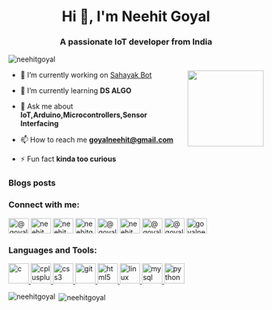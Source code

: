 <h1 align="center">Hi 👋, I'm Neehit Goyal</h1>
<h3 align="center">A passionate IoT developer from India</h3>

<p align="left"> <img src="https://komarev.com/ghpvc/?username=neehitgoyal" alt="neehitgoyal" /> </p>
<img align='right' src='https://github.com/Rishit-dagli/Rishit-dagli/blob/master/images/octocat-anime.gif' width='150"'>

- 🔭 I’m currently working on [Sahayak Bot](https://github.com/NEEHITGOYAL/Sahayak-Bot)

- 🌱 I’m currently learning **DS ALGO**

- 💬 Ask me about **IoT,Arduino,Microcontrollers,Sensor Interfacing**

- 📫 How to reach me **goyalneehit@gmail.com**

- ⚡ Fun fact **kinda too curious**

### Blogs posts
<!-- BLOG-POST-LIST:START -->
<!-- BLOG-POST-LIST:END -->

<p align="left">
<h3 align="left">Connect with me:</h3>
<a href="https://twitter.com/@goyalneehit" target="blank"><img align="center" src="https://cdn.jsdelivr.net/npm/simple-icons@3.0.1/icons/twitter.svg" alt="@goyalneehit" height="30" width="40" /></a>
<a href="https://linkedin.com/in/neehit-goyal-082aa4183" target="blank"><img align="center" src="https://cdn.jsdelivr.net/npm/simple-icons@3.0.1/icons/linkedin.svg" alt="neehit goyal" height="30" width="40" /></a>
<a href="https://fb.com/neehitg" target="blank"><img align="center" src="https://cdn.jsdelivr.net/npm/simple-icons@3.0.1/icons/facebook.svg" alt="neehit goyal" height="30" width="40" /></a>
<a href="https://instagram.com/neehitg" target="blank"><img align="center" src="https://cdn.jsdelivr.net/npm/simple-icons@3.0.1/icons/instagram.svg" alt="neehitg" height="30" width="40" /></a>
<a href="https://medium.com/@goyalneehit" target="blank"><img align="center" src="https://cdn.jsdelivr.net/npm/simple-icons@3.0.1/icons/medium.svg" alt="@goyalneehit" height="30" width="40" /></a>
<a href="https://www.youtube.com/channel/UCdvnABJuAjetwZRYDKMBuSw" target="blank"><img align="center" src="https://cdn.jsdelivr.net/npm/simple-icons@3.0.1/icons/youtube.svg" alt="neehit goyal" height="30" width="40" /></a>
<a href="https://www.hackerrank.com/goyalneehit" target="blank"><img align="center" src="https://cdn.jsdelivr.net/npm/simple-icons@3.0.1/icons/hackerrank.svg" alt="@goyalneehit" height="30" width="40" /></a>
<a href="https://www.hackerearth.com/@goyalneehit" target="blank"><img align="center" src="https://cdn.jsdelivr.net/npm/simple-icons@3.0.1/icons/hackerearth.svg" alt="@goyalneehit" height="30" width="40" /></a>
<a href="https://auth.geeksforgeeks.org/user/goyalneehit" target="blank"><img align="center" src="https://cdn.jsdelivr.net/npm/simple-icons@3.0.1/icons/geeksforgeeks.svg" alt="goyalneehit" height="30" width="40" /></a>
</p>

<h3 align="left">Languages and Tools:</h3>
<p align="left"> <a href="https://www.cprogramming.com/" target="_blank"> <img src="https://devicons.github.io/devicon/devicon.git/icons/c/c-original.svg" alt="c" width="40" height="40"/> </a> 
<a href="https://www.w3schools.com/cpp/" target="_blank"> <img src="https://devicons.github.io/devicon/devicon.git/icons/cplusplus/cplusplus-original.svg" alt="cplusplus" width="40" height="40"/> </a> <a href="https://www.w3schools.com/css/" target="_blank"> <img src="https://devicons.github.io/devicon/devicon.git/icons/css3/css3-original-wordmark.svg" alt="css3" width="40" height="40"/> </a> <a href="https://git-scm.com/" target="_blank"> <img src="https://www.vectorlogo.zone/logos/git-scm/git-scm-icon.svg" alt="git" width="40" height="40"/> </a> <a href="https://www.w3.org/html/" target="_blank"> <img src="https://www.vectorlogo.zone/logos/w3_html5/w3_html5-icon.svg" alt="html5" width="40" height="40"/> </a> <a href="https://www.linux.org/" target="_blank"> <img src="https://devicons.github.io/devicon/devicon.git/icons/linux/linux-original.svg" alt="linux" width="40" height="40"/> </a> <a href="https://www.mysql.com/" target="_blank"> <img src="https://devicons.github.io/devicon/devicon.git/icons/mysql/mysql-original-wordmark.svg" alt="mysql" width="40" height="40"/> </a> <a href="https://www.python.org" target="_blank"> <img src="https://www.vectorlogo.zone/logos/python/python-vertical.svg" alt="python" width="40" height="40"/> </a> </p>

<p><img align="left" src="https://github-readme-stats.vercel.app/api/top-langs/?username=neehitgoyal&layout=compact" alt="neehitgoyal" /></p>

<p>&nbsp;<img align="center" src="https://github-readme-stats.vercel.app/api?username=neehitgoyal&show_icons=true" alt="neehitgoyal" /></p>

